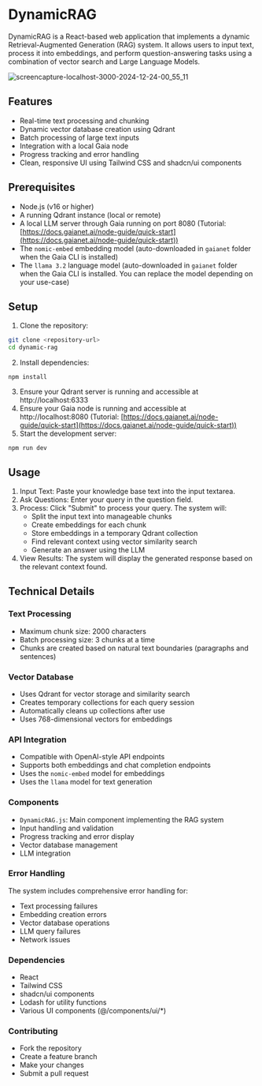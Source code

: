 # DynamicRAG

DynamicRAG is a React-based web application that implements a dynamic Retrieval-Augmented Generation (RAG) system. It allows users to input text, process it into embeddings, and perform question-answering tasks using a combination of vector search and Large Language Models.

![screencapture-localhost-3000-2024-12-24-00_55_11](https://github.com/user-attachments/assets/b9ccb3b8-590a-4080-9297-03ff79ea1d86)

## Features

- Real-time text processing and chunking
- Dynamic vector database creation using Qdrant
- Batch processing of large text inputs
- Integration with a local Gaia node
- Progress tracking and error handling
- Clean, responsive UI using Tailwind CSS and shadcn/ui components

## Prerequisites

- Node.js (v16 or higher)
- A running Qdrant instance (local or remote)
- A local LLM server through Gaia running on port 8080 (Tutorial: [https://docs.gaianet.ai/node-guide/quick-start](https://docs.gaianet.ai/node-guide/quick-start))
- The `nomic-embed` embedding model (auto-downloaded in `gaianet` folder when the Gaia CLI is installed)
- The `llama 3.2` language model (auto-downloaded in `gaianet` folder when the Gaia CLI is installed. You can replace the model depending on your use-case)

## Setup

1. Clone the repository:
```bash
git clone <repository-url>
cd dynamic-rag
```

2. Install dependencies:
```
npm install
```

3. Ensure your Qdrant server is running and accessible at http://localhost:6333
4. Ensure your Gaia node is running and accessible at http://localhost:8080 (Tutorial: [https://docs.gaianet.ai/node-guide/quick-start](https://docs.gaianet.ai/node-guide/quick-start))
5. Start the development server:
```
npm run dev
```

## Usage

1. Input Text: Paste your knowledge base text into the input textarea.
2. Ask Questions: Enter your query in the question field.
3. Process: Click "Submit" to process your query. The system will:
    - Split the input text into manageable chunks
    - Create embeddings for each chunk
    - Store embeddings in a temporary Qdrant collection
    - Find relevant context using vector similarity search
    - Generate an answer using the LLM
4. View Results: The system will display the generated response based on the relevant context found.

## Technical Details
### Text Processing

- Maximum chunk size: 2000 characters
- Batch processing size: 3 chunks at a time
- Chunks are created based on natural text boundaries (paragraphs and sentences)

### Vector Database

- Uses Qdrant for vector storage and similarity search
- Creates temporary collections for each query session
- Automatically cleans up collections after use
- Uses 768-dimensional vectors for embeddings

### API Integration

- Compatible with OpenAI-style API endpoints
- Supports both embeddings and chat completion endpoints
- Uses the `nomic-embed` model for embeddings
- Uses the `llama` model for text generation

### Components

- `DynamicRAG.js`: Main component implementing the RAG system
- Input handling and validation
- Progress tracking and error display
- Vector database management
- LLM integration

### Error Handling
The system includes comprehensive error handling for:

- Text processing failures
- Embedding creation errors
- Vector database operations
- LLM query failures
- Network issues

### Dependencies

- React
- Tailwind CSS
- shadcn/ui components
- Lodash for utility functions
- Various UI components (@/components/ui/*)

### Contributing

- Fork the repository
- Create a feature branch
- Make your changes
- Submit a pull request
